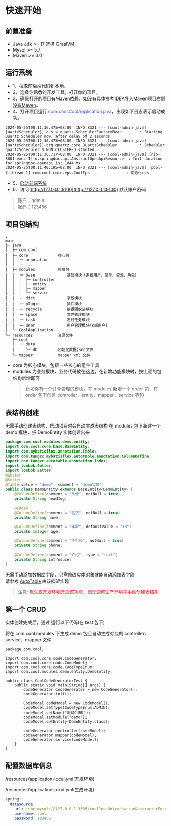 # 快速开始

## 前置准备

- Java Jdk >= 17 选择 GraalVM
- Mysql >= 5.7
- Maven >= 3.0

## 运行系统

- 1、[拉取前后端代码到本地](/src/introduce/src.html)。
- 2、选择你熟悉的开发工具，打开你的项目。
- 3、确保打开的项目有Maven依赖，如没有具体参考[IDEA导入Maven项目右侧没有Maven](/src/question/commonQuestion.md#IDEA导入Maven项目右侧没有Maven)。
- 4、打开项目运行 <font color=4364CF>com.cool.CoolApplication.java</font>，出现如下日志表示启动成功。

```
2024-05-25T00:11:36.475+08:00  INFO 8321 --- [cool-admin-java] [uartzScheduler]] o.s.s.quartz.SchedulerFactoryBean        : Starting Quartz Scheduler now, after delay of 2 seconds
2024-05-25T00:11:36.475+08:00  INFO 8321 --- [cool-admin-java] [uartzScheduler]] org.quartz.core.QuartzScheduler          : Scheduler quartzScheduler_$_NON_CLUSTERED started.
2024-05-25T00:11:36.717+08:00  INFO 8321 --- [cool-admin-java] [nio-8001-exec-1] o.springdoc.api.AbstractOpenApiResource  : Init duration for springdoc-openapi is: 1044 ms
2024-05-25T00:11:40.195+08:00  INFO 8321 --- [cool-admin-java] [pool-3-thread-1] com.cool.core.eps.CoolEps                : 初始化eps
```

- 5、[启动前端系统](https://cool-js.com/admin/vue/introduce.html#%E4%BB%A3%E7%A0%81%E4%BB%93%E5%BA%93)
- 6、访问[http://127.0.0.1:9100](http://127.0.0.1:9100)
  默认账户密码
> 账户：admin  
> 密码：123456

## 项目包结构

```
.
main
├─ java
│  ├─ com.cool
│  ├─ core             核心包
│  │  ├─ annotation
│  │  └─ ...
│  ├─ modules          模块包
│  │  ├─ base              基础模块（系统用户、菜单、资源、角色）
│  │  │  ├─ controller
│  │  │  ├─ entity
│  │  │  ├─ mapper
│  │  │  └─ service
│  │  ├─ dict              字段模块
│  │  ├─ plugin            插件模块
│  │  ├─ recycle           数据回收站模块
│  │  ├─ space             文件管理模块
│  │  ├─ task              定时任务模块
│  │  └─ user              用户管理模块(c端用户)
│  └─ CoolApplication
└─ resources           资源文件
   ├─ cool
   │  └─ data
   │     └─ db         初始化数据json文件
   └─ mapper           mapper xml 文件
```

- core 为核心模块，包括一些核心的组件工具
- modules 为业务模块，业务代码放在这边，在新增功能模块时，按上面的包结构新增即可
  > 比如你有一个订单管理的模块，在 modules 新增一个 order 包，在 order 包下创建 controller、entity、mapper、service 等包

## 表结构创建

无需手动创建表结构，启动项目时会自动生成表结构
在 modules 包下新建一个 demo 模块，把 DemoEntity 实体创建出来

```java
package com.cool.modules.demo.entity;
import com.cool.core.base.BaseEntity;
import com.mybatisflex.annotation.Table;
import com.tangzc.mybatisflex.autotable.annotation.ColumnDefine;
import com.tangzc.autotable.annotation.Index;
import lombok.Getter;
import lombok.Setter;
@Getter
@Setter
@Table(value = "demo", comment = "demo实体")
public class DemoEntity extends BaseEntity<DemoEntity> {
    @ColumnDefine(comment = "头像", notNull = true)
    private String headImg;

    @Index
    @ColumnDefine(comment = "名字", notNull = true)
    private String name;

    @ColumnDefine(comment = "年龄", defaultValue = "18")
    private Integer age;

    @ColumnDefine(comment = "手机号", notNull = true)
    private String phone;

    @ColumnDefine(comment = "介绍", type = "text")
    private String introduce;
}
```
无需手动添加数据库字段，只需修改实体对象就能自动添加表字段  
请参考 [AutoTable](https://autotable.tangzc.com/) 由该框架实现 
> 注意: <font color=red>默认仅开发环境开启该功能，如无调整生产环境需手动创建表结构</font>

## 第一个 CRUD

实体创建完成后，通过 运行以下代码(在 test 包下)

将在 com.cool.modules 下生成 demo 包且自动生成对应的 controller、service、mapper 文件

```
package com.cool;

import com.cool.core.code.CodeGenerator;
import com.cool.core.code.CodeModel;
import com.cool.core.code.CodeTypeEnum;
import com.cool.modules.demo.entity.DemoEntity;

public class CoolCodeGeneratorTest {
    public static void main(String[] args) {
        CodeGenerator codeGenerator = new CodeGenerator();
        codeGenerator.init();

        CodeModel codeModel = new CodeModel();
        codeModel.setType(CodeTypeEnum.ADMIN);
        codeModel.setName("测试CURD");
        codeModel.setModule("demo");
        codeModel.setEntity(DemoEntity.class);

        codeGenerator.controller(codeModel);
        codeGenerator.mapper(codeModel);
        codeGenerator.service(codeModel);
    }
}
```

## 配置数据库信息

/resources/application-local.yml(开发环境)   
  
/resources/application-prod.yml(生成环境)

```yaml
spring:
  datasource:
    url: jdbc:mysql://127.0.0.1:3306/cool?useUnicode=true&characterEncoding=UTF-8&serverTimezone=GMT%2b8
    username: root
    password: 123456
```
